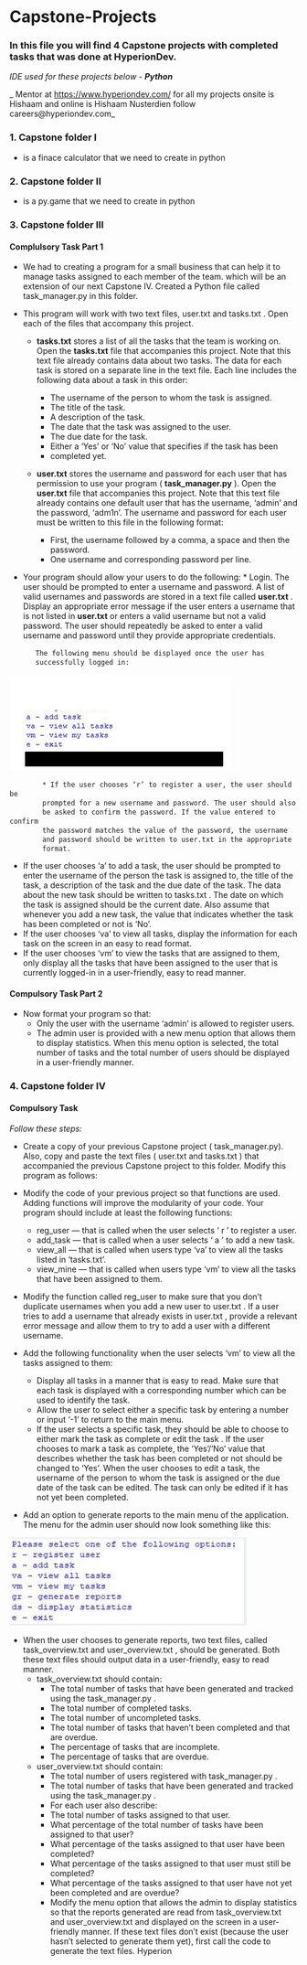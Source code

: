 # Capstone-Projects

### In this file you will find 4 Capstone projects with completed tasks that was done at HyperionDev.

_IDE used for these projects below - **Python**_

_ Mentor at https://www.hyperiondev.com/ for all my projects onsite is Hishaam and online is Hishaam Nusterdien follow careers@hyperiondev.com_

### **1. Capstone folder I**
* is a finace calculator that we need to create in python

### **2. Capstone folder II**
* is a py.game that we need to create in python

### **3. Capstone folder III**
#### Complulsory Task Part 1
* We had to creating a program for a small business that can
help it to manage tasks assigned to each member of the team. which will be an extension of our next Capstone IV.
Created a Python file called task_manager.py in this folder.

* This program will work with two text files, user.txt and tasks.txt . Open
each of the files that accompany this project.

    * **tasks.txt** stores a list of all the tasks that the team is working on.
      Open the **tasks.txt** file that accompanies this project. Note that this
      text file already contains data about two tasks. The data for each
      task is stored on a separate line in the text file. Each line includes
      the following data about a task in this order:

        * The username of the person to whom the task is assigned.
        *  The title of the task.
        *  A description of the task.
        *  The date that the task was assigned to the user.
        *  The due date for the task.
        *  Either a ‘Yes’ or ‘No’ value that specifies if the task has been
        *  completed yet.

     * **user.txt** stores the username and password for each user that has
      permission to use your program ( **task_manager.py** ). Open the
      **user.txt** file that accompanies this project. Note that this text file
      already contains one default user that has the username, ‘admin’
      and the password, ‘adm1n’. The username and password for each
      user must be written to this file in the following format:

        * First, the username followed by a comma, a space and then
            the password.
        * One username and corresponding password per line.
 


* Your program should allow your users to do the following:
        * Login. The user should be prompted to enter a username and
         password. A list of valid usernames and passwords are stored in a
         text file called **user.txt** . Display an appropriate error message if the
         user enters a username that is not listed in **user.txt** or enters a valid
         username but not a valid password. The user should repeatedly be
         asked to enter a valid username and password until they provide
         appropriate credentials.

         The following menu should be displayed once the user has
         successfully logged in:
         
![](Capstone%20Project%20III%20(Task%2020)/images/task.png)
            
            * If the user chooses ‘r’ to register a user, the user should be
            prompted for a new username and password. The user should also
            be asked to confirm the password. If the value entered to confirm
            the password matches the value of the password, the username
            and password should be written to user.txt in the appropriate
            format.

* If the user chooses ‘a’ to add a task, the user should be prompted to
enter the username of the person the task is assigned to, the title of
the task, a description of the task and the due date of the task. The
data about the new task should be written to tasks.txt . The date on
which the task is assigned should be the current date. Also assume
that whenever you add a new task, the value that indicates
whether the task has been completed or not is ‘No’.
* If the user chooses ‘va’ to view all tasks, display the information for
each task on the screen in an easy to read format.
* If the user chooses ‘vm’ to view the tasks that are assigned to them,
only display all the tasks that have been assigned to the user that is
currently logged-in in a user-friendly, easy to read manner.

#### Compulsory Task Part 2
* Now format your program so that:
   * Only the user with the username ‘admin’ is allowed to register
     users.
   * The admin user is provided with a new menu option that allows
     them to display statistics. When this menu option is selected, the
     total number of tasks and the total number of users should be
     displayed in a user-friendly manner.

### **4. Capstone folder IV**

#### Compulsory Task

_Follow these steps:_
   * Create a copy of your previous Capstone project ( task_manager.py). 
      Also, copy and paste the text
      files ( user.txt and tasks.txt ) that accompanied the previous Capstone
      project to this folder. Modify this program as follows:
   * Modify the code of your previous project so that functions are used.
   Adding functions will improve the modularity of your code. Your program
   should include at least the following functions:
      * reg_user — that is called when the user selects ‘ r ’ to register a user.
      * add_task — that is called when a user selects ‘ a ’ to add a new task.
      * view_all — that is called when users type ‘va’ to view all the tasks
        listed in ‘tasks.txt’.
      * view_mine — that is called when users type ‘vm’ to view all the
        tasks that have been assigned to them.
        
* Modify the function called reg_user to make sure that you don’t duplicate
usernames when you add a new user to user.txt . If a user tries to add a
username that already exists in user.txt , provide a relevant error message
and allow them to try to add a user with a different username.

* Add the following functionality when the user selects ‘vm’ to view all the
tasks assigned to them:
   * Display all tasks in a manner that is easy to read. Make sure that
each task is displayed with a corresponding number which can be
used to identify the task.
   * Allow the user to select either a specific task by entering a number
or input ‘-1’ to return to the main menu.
   * If the user selects a specific task, they should be able to choose to
either mark the task as complete or edit the task . If the user
chooses to mark a task as complete, the ‘Yes’/’No’ value that
describes whether the task has been completed or not should be
changed to ‘Yes’. When the user chooses to edit a task, the
username of the person to whom the task is assigned or the due
date of the task can be edited. The task can only be edited if it has
not yet been completed.
* Add an option to generate reports to the main menu of the application.
The menu for the admin user should now look something like this:

![](Capstone%20Project%20III%20(Task%2020)/images/menu.JPG)

* When the user chooses to generate reports, two text files, called
task_overview.txt and user_overview.txt , should be generated. Both
these text files should output data in a user-friendly, easy to read manner.
   * task_overview.txt should contain:
      * The total number of tasks that have been generated and
tracked using the task_manager.py .
      * The total number of completed tasks.
      * The total number of uncompleted tasks.
      * The total number of tasks that haven’t been completed and
that are overdue.
      * The percentage of tasks that are incomplete.
      * The percentage of tasks that are overdue.
   * user_overview.txt should contain:
      * The total number of users registered with task_manager.py .
      * The total number of tasks that have been generated and
tracked using the task_manager.py .
      * For each user also describe:
      * The total number of tasks assigned to that user.
      * What percentage of the total number of tasks have
been assigned to that user?
      * What percentage of the tasks assigned to that user
have been completed?
      * What percentage of the tasks assigned to that user
must still be completed?
      * What percentage of the tasks assigned to that user
have not yet been completed and are overdue?
      * Modify the menu option that allows the admin to display statistics so that
the reports generated are read from task_overview.txt and
user_overview.txt and displayed on the screen in a user-friendly manner.
If these text files don’t exist (because the user hasn’t selected to generate
them yet), first call the code to generate the text files.
Hyperion




